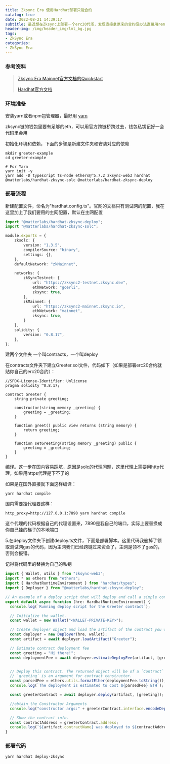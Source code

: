 ```yaml
---
title: Zksync Era 使用Hardhat部署只能合约
catalog: true
date: 2022-08-21 14:39:17
subtitle: 最近想在Zksync上部署一个erc20代币，发现直接拿原来的合约没办法直接用remix部署。研究了一下发现目前Zksync Era Mainnet的部署流程不同，需要用到hardhat来部署。
header-img: /img/header_img/lml_bg.jpg
tags:
- ZkSync Era
categories:
- ZkSync Era
---
```


### 参考资料

> [Zksync Era Mainnet官方文档的Quickstart](https://era.zksync.io/docs/dev/building-on-zksync/hello-world.html#initializing-the-project-deploying-a-smart-contract)
> 
> [Hardhat官方文档](https://hardhat.org/hardhat-runner/docs/getting-started#overview)


### 环境准备

安装yarn或者npm包管理器，最好用 [yarn](https://yarnpkg.com/getting-started/install)

zksync链的钱包里要有足够的eth，可以用官方跨链桥跨过去，钱包私钥记好一会代码里会用

初始化环境和依赖，下面的步骤是新建文件夹和安装对应的依赖

```shell
mkdir greeter-example
cd greeter-example

# For Yarn
yarn init -y
yarn add -D typescript ts-node ethers@^5.7.2 zksync-web3 hardhat @matterlabs/hardhat-zksync-solc @matterlabs/hardhat-zksync-deploy
```

### 部署流程


新建配置文件，命名为"hardhat.config.ts"。官网的文档只有测试网的配置，我在这里加上了我们要用的主网配置，默认在主网配置

```typescript
import "@matterlabs/hardhat-zksync-deploy";
import "@matterlabs/hardhat-zksync-solc";

module.exports = {
    zksolc: {
        version: "1.3.5",
        compilerSource: "binary",
        settings: {},
    },
    defaultNetwork: "zkMainnet",

    networks: {
        zkSyncTestnet: {
            url: "https://zksync2-testnet.zksync.dev",
            ethNetwork: "goerli",
            zksync: true,
        },
        zkMainnet: {
            url: "https://zksync2-mainnet.zksync.io",
            ethNetwork: "mainnet",
            zksync: true,
        }
    },
    solidity: {
        version: "0.8.17",
    },
};
```

建两个文件夹 一个叫contracts，一个叫deploy

在contracts文件夹下建立Greeter.sol文件，代码如下（如果是部署erc20合约就贴你自己的erc20合约）：

```solidity
//SPDX-License-Identifier: Unlicense
pragma solidity ^0.8.17;

contract Greeter {
    string private greeting;

    constructor(string memory _greeting) {
        greeting = _greeting;
    }

    function greet() public view returns (string memory) {
        return greeting;
    }

    function setGreeting(string memory _greeting) public {
        greeting = _greeting;
    }
}
```

编译。这一步在国内容易踩坑，原因是solc的代理问题，这里代理上需要用http代理，如果用https代理是下不了的

如果是在国外直接就下面这样编译：

```shell
yarn hardhat compile
```

国内需要挂代理要这样：

```text
http_proxy=http://127.0.0.1:7890 yarn hardhat compile

```

这个代理的代码根据自己的代理设置来，7890是我自己的端口，实际上要替换成你自己挂的梯子的本地端口

5.在deploy文件夹下创建deploy.ts文件，下面是部署脚本。这里代码我删掉了领取测试网gas的代码，因为主网我们已经跨链过来资金了，主网是领不了gas的，否则会报错。

记得将代码里的替换为自己的私钥

```typescript
import { Wallet, utils } from "zksync-web3";
import * as ethers from "ethers";
import { HardhatRuntimeEnvironment } from "hardhat/types";
import { Deployer } from "@matterlabs/hardhat-zksync-deploy";

// An example of a deploy script that will deploy and call a simple contract.
export default async function (hre: HardhatRuntimeEnvironment) {
  console.log(`Running deploy script for the Greeter contract`);

  // Initialize the wallet.
  const wallet = new Wallet("<WALLET-PRIVATE-KEY>");

  // Create deployer object and load the artifact of the contract you want to deploy.
  const deployer = new Deployer(hre, wallet);
  const artifact = await deployer.loadArtifact("Greeter");

  // Estimate contract deployment fee
  const greeting = "Hi there!";
  const deploymentFee = await deployer.estimateDeployFee(artifact, [greeting]);


  // Deploy this contract. The returned object will be of a `Contract` type, similarly to ones in `ethers`.
  // `greeting` is an argument for contract constructor.
  const parsedFee = ethers.utils.formatEther(deploymentFee.toString());
  console.log(`The deployment is estimated to cost ${parsedFee} ETH`);

  const greeterContract = await deployer.deploy(artifact, [greeting]);

  //obtain the Constructor Arguments
  console.log("constructor args:" + greeterContract.interface.encodeDeploy([greeting]));

  // Show the contract info.
  const contractAddress = greeterContract.address;
  console.log(`${artifact.contractName} was deployed to ${contractAddress}`);
}
```

### 部署代码

```shell
yarn hardhat deploy-zksync

```